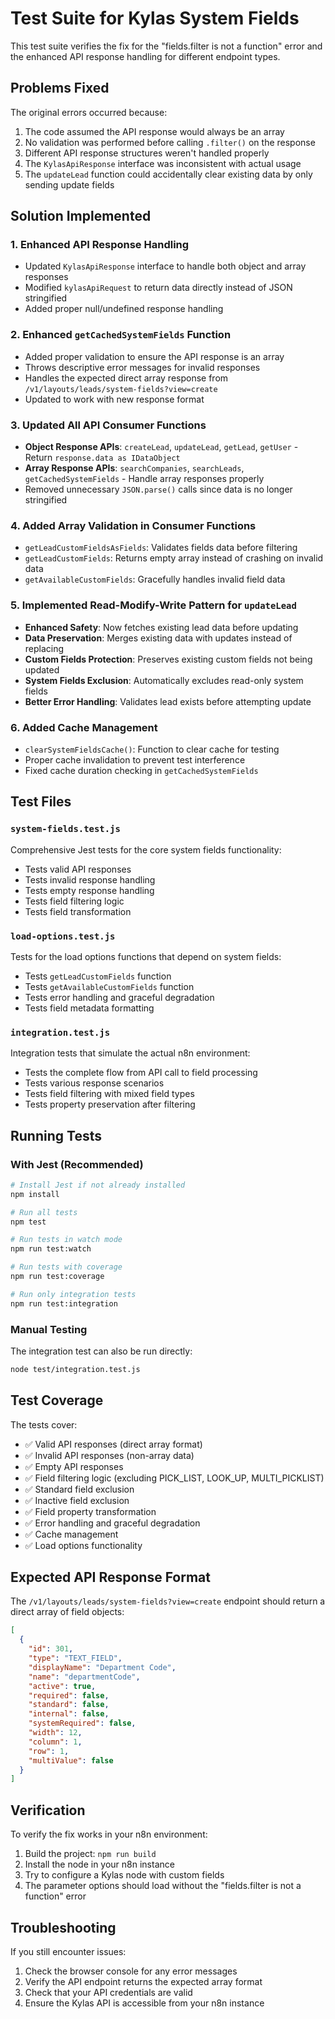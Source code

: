 # Test Suite for Kylas System Fields

This test suite verifies the fix for the "fields.filter is not a function" error and the enhanced API response handling for different endpoint types.

## Problems Fixed

The original errors occurred because:
1. The code assumed the API response would always be an array
2. No validation was performed before calling `.filter()` on the response
3. Different API response structures weren't handled properly
4. The `KylasApiResponse` interface was inconsistent with actual usage
5. The `updateLead` function could accidentally clear existing data by only sending update fields

## Solution Implemented

### 1. Enhanced API Response Handling
- Updated `KylasApiResponse` interface to handle both object and array responses
- Modified `kylasApiRequest` to return data directly instead of JSON stringified
- Added proper null/undefined response handling

### 2. Enhanced `getCachedSystemFields` Function
- Added proper validation to ensure the API response is an array
- Throws descriptive error messages for invalid responses
- Handles the expected direct array response from `/v1/layouts/leads/system-fields?view=create`
- Updated to work with new response format

### 3. Updated All API Consumer Functions
- **Object Response APIs**: `createLead`, `updateLead`, `getLead`, `getUser` - Return `response.data as IDataObject`
- **Array Response APIs**: `searchCompanies`, `searchLeads`, `getCachedSystemFields` - Handle array responses properly
- Removed unnecessary `JSON.parse()` calls since data is no longer stringified

### 4. Added Array Validation in Consumer Functions
- `getLeadCustomFieldsAsFields`: Validates fields data before filtering
- `getLeadCustomFields`: Returns empty array instead of crashing on invalid data
- `getAvailableCustomFields`: Gracefully handles invalid field data

### 5. Implemented Read-Modify-Write Pattern for `updateLead`
- **Enhanced Safety**: Now fetches existing lead data before updating
- **Data Preservation**: Merges existing data with updates instead of replacing
- **Custom Fields Protection**: Preserves existing custom fields not being updated
- **System Fields Exclusion**: Automatically excludes read-only system fields
- **Better Error Handling**: Validates lead exists before attempting update

### 6. Added Cache Management
- `clearSystemFieldsCache()`: Function to clear cache for testing
- Proper cache invalidation to prevent test interference
- Fixed cache duration checking in `getCachedSystemFields`

## Test Files

### `system-fields.test.js`
Comprehensive Jest tests for the core system fields functionality:
- Tests valid API responses
- Tests invalid response handling
- Tests empty response handling
- Tests field filtering logic
- Tests field transformation

### `load-options.test.js`
Tests for the load options functions that depend on system fields:
- Tests `getLeadCustomFields` function
- Tests `getAvailableCustomFields` function
- Tests error handling and graceful degradation
- Tests field metadata formatting

### `integration.test.js`
Integration tests that simulate the actual n8n environment:
- Tests the complete flow from API call to field processing
- Tests various response scenarios
- Tests field filtering with mixed field types
- Tests property preservation after filtering

## Running Tests

### With Jest (Recommended)
```bash
# Install Jest if not already installed
npm install

# Run all tests
npm test

# Run tests in watch mode
npm run test:watch

# Run tests with coverage
npm run test:coverage

# Run only integration tests
npm run test:integration
```

### Manual Testing
The integration test can also be run directly:
```bash
node test/integration.test.js
```

## Test Coverage

The tests cover:
- ✅ Valid API responses (direct array format)
- ✅ Invalid API responses (non-array data)
- ✅ Empty API responses
- ✅ Field filtering logic (excluding PICK_LIST, LOOK_UP, MULTI_PICKLIST)
- ✅ Standard field exclusion
- ✅ Inactive field exclusion
- ✅ Field property transformation
- ✅ Error handling and graceful degradation
- ✅ Cache management
- ✅ Load options functionality

## Expected API Response Format

The `/v1/layouts/leads/system-fields?view=create` endpoint should return a direct array of field objects:

```json
[
  {
    "id": 301,
    "type": "TEXT_FIELD",
    "displayName": "Department Code",
    "name": "departmentCode",
    "active": true,
    "required": false,
    "standard": false,
    "internal": false,
    "systemRequired": false,
    "width": 12,
    "column": 1,
    "row": 1,
    "multiValue": false
  }
]
```

## Verification

To verify the fix works in your n8n environment:
1. Build the project: `npm run build`
2. Install the node in your n8n instance
3. Try to configure a Kylas node with custom fields
4. The parameter options should load without the "fields.filter is not a function" error

## Troubleshooting

If you still encounter issues:
1. Check the browser console for any error messages
2. Verify the API endpoint returns the expected array format
3. Check that your API credentials are valid
4. Ensure the Kylas API is accessible from your n8n instance
